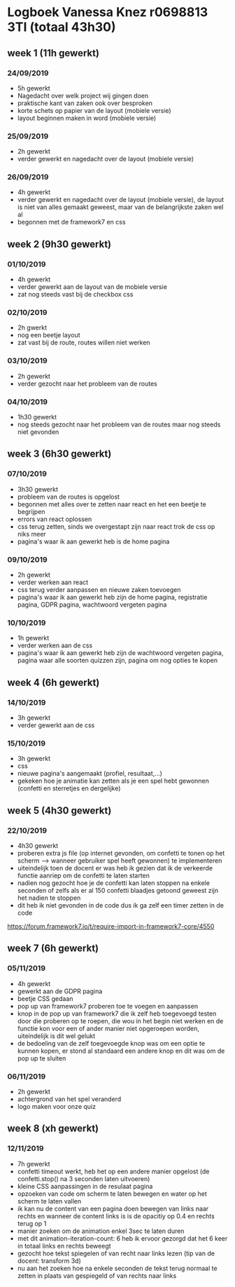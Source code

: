 # Logboek Vanessa Knez r0698813 3TI (totaal 43h30)

## week 1 (11h gewerkt)

### 24/09/2019
* 5h gewerkt
* Nagedacht over welk project wij gingen doen
* praktische kant van zaken ook over besproken
* korte schets op papier van de layout (mobiele versie)
* layout beginnen maken in word (mobiele versie)

### 25/09/2019
* 2h gewerkt
* verder gewerkt en nagedacht over de layout (mobiele versie)

### 26/09/2019
* 4h gewerkt
* verder gewerkt en nagedacht over de layout (mobiele versie), de layout is niet van alles gemaakt geweest, maar van de belangrijkste zaken wel al
* begonnen met de framework7 en css

## week 2 (9h30 gewerkt)

### 01/10/2019
* 4h gewerkt
* verder gewerkt aan de layout van de mobiele versie
* zat nog steeds vast bij de checkbox css

### 02/10/2019
* 2h gwerkt
* nog een beetje layout
* zat vast bij de route, routes willen niet werken

### 03/10/2019
* 2h gewerkt
* verder gezocht naar het probleem van de routes

### 04/10/2019
* 1h30 gewerkt
* nog steeds gezocht naar het probleem van de routes maar nog steeds niet gevonden

## week 3 (6h30 gewerkt)

### 07/10/2019
* 3h30 gewerkt
* probleem van de routes is opgelost
* begonnen met alles over te zetten naar react en het een beetje te begrijpen
* errors van react oplossen
* css terug zetten, sinds we overgestapt zijn naar react trok de css op niks meer
* pagina's waar ik aan gewerkt heb is de home pagina

### 09/10/2019
* 2h gewerkt
* verder werken aan react
* css terug verder aanpassen en nieuwe zaken toevoegen
* pagina's waar ik aan gewerkt heb zijn de home pagina, registratie pagina, GDPR pagina, wachtwoord vergeten pagina

### 10/10/2019
* 1h gewerkt
* verder werken aan de css
* pagina's waar ik aan gewerkt heb zijn de wachtwoord vergeten pagina, pagina waar alle soorten quizzen zijn, pagina om nog opties te kopen

## week 4 (6h gewerkt)

### 14/10/2019
* 3h gewerkt
* verder gewerkt aan de css

### 15/10/2019
* 3h gewerkt
* css
* nieuwe pagina's aangemaakt (profiel, resultaat,...)
* gekeken hoe je animatie kan zetten als je een spel hebt gewonnen (confetti en sterretjes en dergelijke)

## week 5 (4h30 gewerkt)

### 22/10/2019
* 4h30 gewerkt
* proberen extra js file (op internet gevonden, om confetti te tonen op het scherm --> wanneer gebruiker spel heeft gewonnen) te implementeren
* uiteindelijk toen de docent er was heb ik gezien dat ik de verkeerde functie aanriep om de confetti te laten starten
* nadien nog gezocht hoe je de confetti kan laten stoppen na enkele seconden of zelfs als er al 150 confetti blaadjes getoond geweest zijn het nadien te stoppen
* dit heb ik niet gevonden in de code dus ik ga zelf een timer zetten in de code

https://forum.framework7.io/t/require-import-in-framework7-core/4550

## week 7 (6h gewerkt)

### 05/11/2019
* 4h gewerkt
* gewerkt aan de GDPR pagina
* beetje CSS gedaan
* pop up van framework7 proberen toe te voegen en aanpassen
* knop in de pop up van framework7 die ik zelf heb toegevoegd testen door die proberen op te roepen, die wou in het begin niet werken en de functie kon voor een of ander manier niet opgeroepen worden, uiteindelijk is dit wel gelukt
* de bedoeling van de zelf toegevoegde knop was om een optie te kunnen kopen, er stond al standaard een andere knop en dit was om de pop up te sluiten

### 06/11/2019
* 2h gewerkt
* achtergrond van het spel veranderd
* logo maken voor onze quiz

## week 8 (xh gewerkt)

### 12/11/2019
* 7h gewerkt
* confetti timeout werkt, heb het op een andere manier opgelost (de confetti.stop() na 3 seconden laten uitvoeren)
* kleine CSS aanpassingen in de resulaat pagina
* opzoeken van code om scherm te laten bewegen en water op het scherm te laten vallen
* ik kan nu de content van een pagina doen bewegen van links naar rechts en wanneer de content links is is de opacitiy op 0.4 en rechts terug op 1
* manier zoeken om de animation enkel 3sec te laten duren
* met dit animation-iteration-count: 6 heb ik ervoor gezorgd dat het 6 keer in totaal links en rechts beweegt
* gezocht hoe tekst spiegelen of van recht naar links lezen (tip van de docent: transform 3d)
* nu aan het zoeken hoe na enkele seconden de tekst terug normaal te zetten in plaats van gespiegeld of van rechts naar links